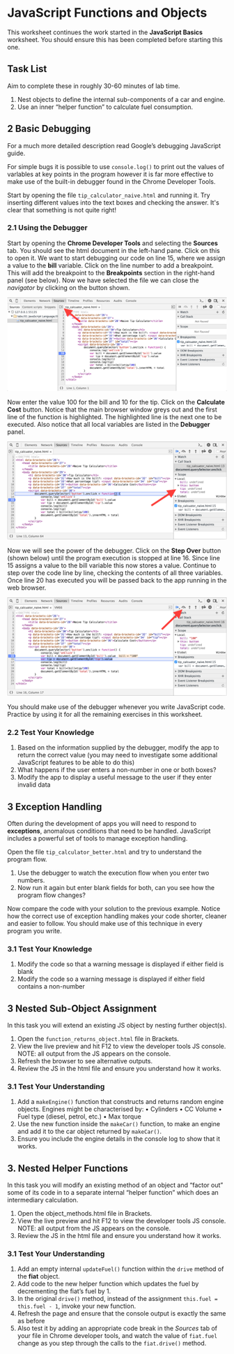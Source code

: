 # JavaScript Functions and Objects

This worksheet continues the work started in the **JavaScript Basics** worksheet. You should ensure this has been completed before starting this one.

## Task List
Aim to complete these in roughly 30-60 minutes of lab time.

1. Nest objects to define the internal sub-components of a car and engine.
2. Use an inner “helper function” to calculate fuel consumption.

## 2 Basic Debugging

For a much more detailed description read Google’s debugging JavaScript guide.

For simple bugs it is possible to use `console.log()` to print out the values of varlables at key points in the program however it is far more effective to make use of the built-in debugger found in the Chrome Developer Tools.

Start by opening the file `tip_calculator_naive.html` and running it. Try inserting different values into the text boxes and checking the answer. It's clear that something is not quite right!

### 2.1 Using the Debugger

Start by opening the **Chrome Developer Tools** and selecting the **Sources** tab. You should see the html document in the left-hand pane. Click on this to open it. We want to start debugging our code on line 15, where we assign a value to the **bill** variable. Click on the line number to add a breakpoint. This will add the breakpoint to the **Breakpoints** section in the right-hand panel (see below). Now we have selected the file we can close the *navigator* by clicking on the button shown.

![Developer Tools](images/debugger.png)

Now enter the value 100 for the bill and 10 for the tip. Click on the **Calculate Cost** button. Notice that the main browser window greys out and the first line of the function is highlighted. The highlighted line is the next one to be executed. Also notice that all local variables are listed in the **Debugger** panel.

![Developer Tools](images/breakpoint.png)

Now we will see the power of the debugger. Click on the **Step Over** button (shown below) until the program execution is stopped at line 16. Since line 15 assigns a value to the bill variable this now stores a value. Continue to step over the code line by line, checking the contents of all three variables. Once line 20 has executed you will be passed back to the app running in the web browser.

![Developer Tools](images/step_over.png)

You should make use of the debugger whenever you write JavaScript code. Practice by using it for all the remaining exercises in this worksheet.

### 2.2 Test Your Knowledge

1. Based on the information supplied by the debugger, modify the app to return the correct value (you may need to investigate some additional JavaScript features to be able to do this)
2. What happens if the user enters a non-number in one or both boxes?
3. Modify the app to display a useful message to the user if they enter invalid data

## 3 Exception Handling

Often during the development of apps you will need to respond to **exceptions**, anomalous conditions that need to be handled. JavaScript includes a powerful set of tools to manage exception handling.

Open the file `tip_calculator_better.html` and try to understand the program flow.

1. Use the debugger to watch the execution flow when you enter two numbers.
2. Now run it again but enter blank fields for both, can you see how the program flow changes?

Now compare the code with your solution to the previous example. Notice how the correct use of exception handling makes your code shorter, cleaner and easier to follow. You should make use of this technique in every program you write.

### 3.1 Test Your Knowledge

1. Modify the code so that a warning message is displayed if either field is blank
2. Modify the code so a warning message is displayed if either field contains a non-number

## 3 Nested Sub-Object Assignment

In this task you will extend an existing JS object by nesting further object(s).

1. Open the `function_returns_object.html` file in Brackets.
2. View the live preview and hit F12 to view the developer tools JS console.
NOTE: all output from the JS appears on the console.
3. Refresh the browser to see alternative outputs.
4. Review the JS in the html file and ensure you understand how it works.

### 3.1 Test Your Understanding

1. Add a `makeEngine()` function that constructs and returns random engine objects. Engines might be characterised by:
• Cylinders
• CC Volume
• Fuel type (diesel, petrol, etc.)
• Max torque
2. Use the new function inside the `makeCar()` function, to make an engine and add it to the car object returned by `makeCar()`.
3. Ensure you include the engine details in the console log to show that it works.

## 3. Nested Helper Functions

In this task you will modify an existing method of an object and “factor out” some of its code in to a separate internal “helper function” which does an intermediary calculation.
1. Open the object_methods.html file in Brackets.
2. View the live preview and hit F12 to view the developer tools JS console.
NOTE: all output from the JS appears on the console.
3. Review the JS in the html file and ensure you understand how it works.

### 3.1 Test Your Understanding

1. Add an empty internal `updateFuel()` function within the `drive` method of the **fiat** object.
2. Add code to the new helper function which updates the fuel by decrementing the fiat’s fuel by 1.
3. In the original `drive()` method, instead of the assignment `this.fuel = this.fuel - 1`, invoke your new function.
4. Refresh the page and ensure that the console output is exactly the same as before
5. Also test it by adding an appropriate code break in the *Sources* tab of your file in Chrome developer tools, and watch the value of `fiat.fuel` change as you step through the calls to the `fiat.drive()` method.
